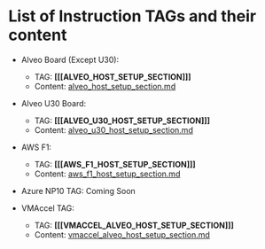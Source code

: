 # List of Instruction TAGs and their content

+ Alveo Board (Except U30):
  + TAG: **[[[ALVEO_HOST_SETUP_SECTION]]]**
  + Content: [alveo_host_setup_section.md](alveo_host_setup_section.md)
  
+ Alveo U30 Board:
  + TAG: **[[[ALVEO_U30_HOST_SETUP_SECTION]]]**
  + Content: [alveo_u30_host_setup_section.md](alveo_u30_host_setup_section.md)

+ AWS F1:
  + TAG: **[[[AWS_F1_HOST_SETUP_SECTION]]]**
  + Content: [aws_f1_host_setup_section.md](aws_f1_host_setup_section.md)

+ Azure NP10 TAG: Coming Soon

+ VMAccel TAG:
  + TAG: **[[[VMACCEL_ALVEO_HOST_SETUP_SECTION]]]**
  + Content: [vmaccel_alveo_host_setup_section.md](vmaccel_alveo_host_setup_section.md)
